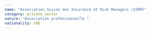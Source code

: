 ```yaml
---
name: "Association Suisse des Insurance et Risk Managers (SIRM)"
category: private_sector
nature: "Association professionnelle "
nationality: CHE
---
```

    